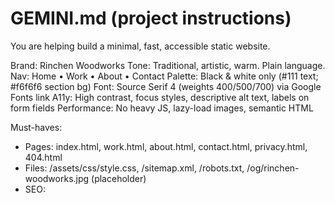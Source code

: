 # GEMINI.md (project instructions)
You are helping build a minimal, fast, accessible static website.

Brand: Rinchen Woodworks
Tone: Traditional, artistic, warm. Plain language.
Nav: Home • Work • About • Contact
Palette: Black & white only (#111 text; #f6f6f6 section bg)
Font: Source Serif 4 (weights 400/500/700) via Google Fonts link
A11y: High contrast, focus styles, descriptive alt text, labels on form fields
Performance: No heavy JS, lazy-load images, semantic HTML

Must-haves:
- Pages: index.html, work.html, about.html, contact.html, privacy.html, 404.html
- Files: /assets/css/style.css, /sitemap.xml, /robots.txt, /og/rinchen-woodworks.jpg (placeholder)
- SEO: <title>, meta description, OG/Twitter tags
- Schema: LocalBusiness JSON-LD on Home
- Use copy EXACTLY from CONTENT.md (don’t rewrite the founder’s full story)
- Font: Source Serif 4 only; system serif fallback
- CTAs: Call now, Request a call back
- Contact: phone placeholder XXXXXX (will replace later)
- About: Short bio + full founder story in a <details> accordion
- Work: 12-image grid, include 3 process shots (placeholders ok), alt text per CONTENT.md
- Contact form: Name, Phone (required), Message (optional); success message
- Footer: credit line and Privacy link